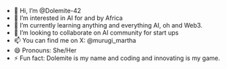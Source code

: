 - 👋 Hi, I’m @Dolemite-42
- 👀 I’m interested in AI for and by Africa
- 🌱 I’m currently learning anything and everything AI, oh and Web3.
- 💞️ I’m looking to collaborate on AI community for start ups
- 📫 You can find me on X: @murugi_martha
- 😄 Pronouns: She/Her
- ⚡ Fun fact: Dolemite is my name and coding and innovating is my game.

<!---
Dolemite-42/Dolemite-42 is a ✨ special ✨ repository because its `README.md` (this file) appears on your GitHub profile.
You can click the Preview link to take a look at your changes.
--->
